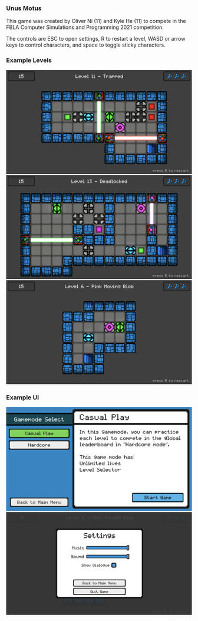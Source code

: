 ### Unus Motus

This game was created by Oliver Ni (11) and Kyle He (11) to compete in the FBLA Computer Simulations and Programming 2021 competition.

The controls are ESC to open settings, R to restart a level, WASD or arrow keys to control characters, and space to toggle sticky characters. 

### Example Levels
![](Reference_Images/Example_Level1.png)
![](Reference_Images/Example_Level2.png)
![](Reference_Images/Example_Level3.png)

### Example UI
![](Reference_Images/Example_UI1.png)
![](Reference_Images/Example_UI2.png)